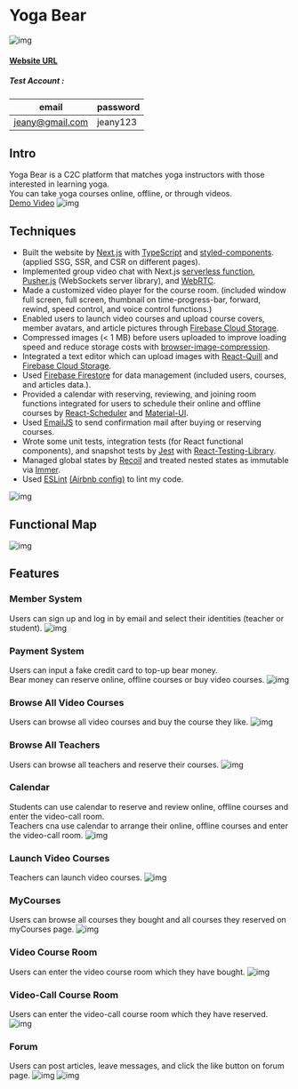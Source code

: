 # Yoga Bear

![img](https://i.imgur.com/9x54LPX.png)

#### [Website URL](https://yoga-bear.vercel.app/)

##### Test Account :

| email           | password |
| --------------- | -------- |
| jeany@gmail.com | jeany123 |

## Intro

Yoga Bear is a C2C platform that matches yoga instructors with those interested in learning yoga.  
You can take yoga courses online, offline, or through videos.  
[Demo Video](https://drive.google.com/file/d/1-i_b_hHjgJBYPsL0q9M4yLUWrf2o1are/view?usp=share_link)
![img](https://i.imgur.com/bFbe4Sd.png)

## Techniques

- Built the website by [Next.js](https://nextjs.org/) with [TypeScript](https://www.typescriptlang.org/) and [styled-components](https://styled-components.com/). (applied SSG, SSR, and CSR on different pages).
- Implemented group video chat with Next.js [serverless function](https://vercel.com/docs/concepts/functions/serverless-functions), [Pusher.js](https://pusher.com/) (WebSockets server library), and [WebRTC](https://webrtc.org/).
- Made a customized video player for the course room. (included window full screen, full screen, thumbnail on time-progress-bar, forward, rewind, speed control, and voice control functions.)
- Enabled users to launch video courses and upload course covers, member avatars, and article pictures through [Firebase Cloud Storage](https://firebase.google.com/products/storage).
- Compressed images (< 1 MB) before users uploaded to improve loading speed and reduce storage costs with [browser-image-compression](https://www.npmjs.com/package/browser-image-compression).
- Integrated a text editor which can upload images with [React-Quill](https://www.npmjs.com/package/react-quill) and [Firebase Cloud Storage](https://firebase.google.com/products/storage).
- Used [Firebase Firestore](https://firebase.google.com/products/firestore) for data management (included users, courses, and articles data.).
- Provided a calendar with reserving, reviewing, and joining room functions integrated for users to schedule their online and offline courses by [React-Scheduler](https://devexpress.github.io/devextreme-reactive/react/scheduler/) and [Material-UI](https://mui.com/).
- Used [EmailJS](https://www.emailjs.com/) to send confirmation mail after buying or reserving courses.
- Wrote some unit tests, integration tests (for React functional components), and snapshot tests by [Jest](https://jestjs.io/) with [React-Testing-Library](https://testing-library.com/docs/react-testing-library/intro/).
- Managed global states by [Recoil](https://recoiljs.org/) and treated nested states as immutable via [Immer](https://immerjs.github.io/immer/).
- Used [ESLint](https://eslint.org/) [(Airbnb config)](https://www.npmjs.com/package/eslint-config-airbnb) to lint my code.

![img](https://i.imgur.com/1ruwn00.png)

## Functional Map

![img](https://i.imgur.com/JBTmfIi.png)

## Features

### Member System

Users can sign up and log in by email and select their identities (teacher or student).
![img](https://i.imgur.com/oSua5gf.png)

### Payment System

Users can input a fake credit card to top-up bear money.  
Bear money can reserve online, offline courses or buy video courses.
![img](https://i.imgur.com/24dO2T6.png)

### Browse All Video Courses

Users can browse all video courses and buy the course they like.
![img](https://i.imgur.com/GebeAg7.png)

### Browse All Teachers

Users can browse all teachers and reserve their courses.
![img](https://i.imgur.com/VLY8C18.png)

### Calendar

Students can use calendar to reserve and review online, offline courses and enter the video-call room.  
Teachers cna use calendar to arrange their online, offline courses and enter the video-call room.
![img](https://i.imgur.com/3VIyYpK.png)

### Launch Video Courses

Teachers can launch video courses.
![img](https://i.imgur.com/TcoK7co.png)

### MyCourses

Users can browse all courses they bought and all courses they reserved on myCourses page.
![img](https://i.imgur.com/IKejd0g.png)

### Video Course Room

Users can enter the video course room which they have bought.
![img](https://i.imgur.com/Bok1yWJ.png)

### Video-Call Course Room

Users can enter the video-call course room which they have reserved.
![img](https://i.imgur.com/S0eB7Km.png)

### Forum

Users can post articles, leave messages, and click the like button on forum page.
![img](https://i.imgur.com/VXxDfKq.png)
![img](https://i.imgur.com/ptPaNxT.png)
